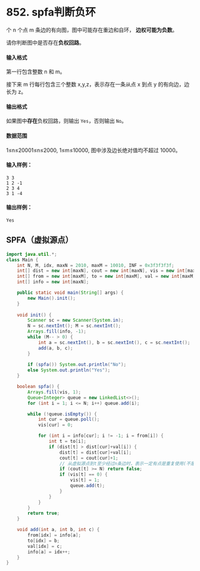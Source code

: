 # 852. spfa判断负环

个 n 个点 m 条边的有向图，图中可能存在重边和自环， **边权可能为负数**。

请你判断图中是否存在**负权回路**。

#### 输入格式

第一行包含整数 n 和 m。

接下来 m 行每行包含三个整数 x,y,z，表示存在一条从点 x 到点 y 的有向边，边长为 z。

#### 输出格式

如果图中**存在**负权回路，则输出 `Yes`，否则输出 `No`。

#### 数据范围

1≤n≤20001≤n≤2000, 1≤m≤10000, 图中涉及边长绝对值均不超过 10000。

#### 输入样例：

```
3 3
1 2 -1
2 3 4
3 1 -4
```

#### 输出样例：

```
Yes
```



## SPFA（虚拟源点）

```java
import java.util.*;
class Main {
    int N, M, idx, maxN = 2010, maxM = 10010, INF = 0x3f3f3f3f;
    int[] dist = new int[maxN], cout = new int[maxN], vis = new int[maxN];
    int[] from = new int[maxM], to = new int[maxM], val = new int[maxM];
    int[] info = new int[maxN];

    public static void main(String[] args) {
        new Main().init();
    }
    
    void init() {
        Scanner sc = new Scanner(System.in);
        N = sc.nextInt(); M = sc.nextInt();
        Arrays.fill(info, -1);
        while (M-- > 0) {
            int a = sc.nextInt(), b = sc.nextInt(), c = sc.nextInt();
            add(a, b, c);
        }
        
        if (spfa()) System.out.println("No");
        else System.out.println("Yes");
    }

    boolean spfa() {
        Arrays.fill(vis, 1);
        Queue<Integer> queue = new LinkedList<>();
        for (int i = 1; i <= N; i++) queue.add(i);

        while (!queue.isEmpty()) {
            int cur = queue.poll();
            vis[cur] = 0;

            for (int i = info[cur]; i != -1; i = from[i]) {
                int t = to[i];
                if (dist[t] > dist[cur]+val[i]) {
                    dist[t] = dist[cur]+val[i];
                    cout[t] = cout[cur]+1;
					// 从虚拟源点到t至少经过n条边时，表示一定有点是重复使用(不是t有n条边)
                    if (cout[t] >= N) return false;
                    if (vis[t] == 0) {
                        vis[t] = 1;
                        queue.add(t);
                    }
                }
            }
        }
        return true;
    }

    void add(int a, int b, int c) {
        from[idx] = info[a];
        to[idx] = b;
        val[idx] = c;
        info[a] = idx++;
    }
}
```


